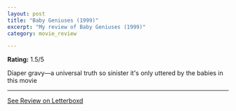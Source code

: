 ```yaml
---
layout: post
title: "Baby Geniuses (1999)"
excerpt: "My review of Baby Geniuses (1999)"
category: movie_review

---
```


**Rating:** 1.5/5

Diaper gravy—a universal truth so sinister it's only uttered by the babies in this movie

<hr>

[See Review on Letterboxd](https://boxd.it/8V5pKb)
